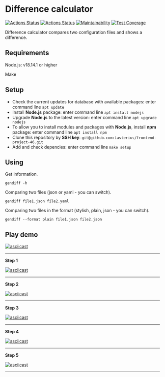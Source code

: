 # Difference calculator

[![Actions Status](https://github.com/Lasterius/frontend-project-46/workflows/hexlet-check/badge.svg)](https://github.com/Lasterius/frontend-project-46/actions)
[![Actions Status](https://github.com/Lasterius/frontend-project-46/actions/workflows/my-check.yml/badge.svg)](https://github.com/Lasterius/frontend-project-46/actions/workflows/my-check.yml)
[![Maintainability](https://api.codeclimate.com/v1/badges/f32fb4f552222284efdd/maintainability)](https://codeclimate.com/github/Lasterius/frontend-project-46/maintainability)
[![Test Coverage](https://api.codeclimate.com/v1/badges/f32fb4f552222284efdd/test_coverage)](https://codeclimate.com/github/Lasterius/frontend-project-46/test_coverage)

Difference calculator compares two configuration files and shows a difference.

## Requirements

Node.js: v18.14.1 or higher

Make

## Setup

- Check the current updates for database with available packages: enter command line `apt update`
- Install **Node.js** package: enter command line `apt install nodejs`
- Upgrade **Node.js** to the latest version: enter command line `apt upgrade nodejs`
- To allow you to install modules and packages with **Node.js**, install **npm** package: enter command line `apt install npm`
- Clone this repository by **SSH key**: `git@github.com:Lasterius/frontend-project-46.git`
- Add and check depencies: enter command line `make setup`

## Using

Get information.

```
gendiff -h
```

Comparing two files (json or yaml - you can switch).

```
gendiff file1.json file2.yaml
```

Comparing two files in the format (stylish, plain, json - you can switch).

```
gendiff --format plain file1.json file2.json
```

## Play demo

[![asciicast](https://asciinema.org/a/Nf8Xy3iym2R64J1LcH4fEYRUS.svg)](https://asciinema.org/a/Nf8Xy3iym2R64J1LcH4fEYRUS)

<hr>

**Step 1**

[![asciicast](https://asciinema.org/a/ikeH8kqp4QqIhqzQDf4Cb5FPF.svg)](https://asciinema.org/a/ikeH8kqp4QqIhqzQDf4Cb5FPF)

<hr>

**Step 2**

[![asciicast](https://asciinema.org/a/TgXk2vmPmZ3l8OpYfWssxTCPA.svg)](https://asciinema.org/a/TgXk2vmPmZ3l8OpYfWssxTCPA)

<hr>

**Step 3**

[![asciicast](https://asciinema.org/a/zJwt4Rte9LzCx0FusB1orNsuo.svg)](https://asciinema.org/a/zJwt4Rte9LzCx0FusB1orNsuo)

<hr>

**Step 4**

[![asciicast](https://asciinema.org/a/UvnviWq9KBpWvmjIhHNGJpTlV.svg)](https://asciinema.org/a/UvnviWq9KBpWvmjIhHNGJpTlV)

<hr>

**Step 5**

[![asciicast](https://asciinema.org/a/o7gA2NN0MR1INPrCtE9599LH1.svg)](https://asciinema.org/a/o7gA2NN0MR1INPrCtE9599LH1)

<hr>
